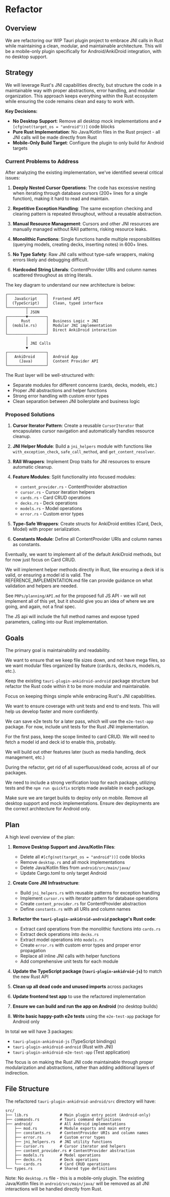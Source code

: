 # Refactor

## Overview

We are refactoring our WIP Tauri plugin project to embrace JNI calls in Rust while maintaining a clean, modular, and maintainable architecture. This will be a mobile-only plugin specifically for Android/AnkiDroid integration, with no desktop support.

## Strategy

We will leverage Rust's JNI capabilities directly, but structure the code in a maintainable way with proper abstractions, error handling, and modular organization. This approach keeps everything within the Rust ecosystem while ensuring the code remains clean and easy to work with.

**Key Decisions:**
- **No Desktop Support**: Remove all desktop mock implementations and `#[cfg(not(target_os = "android"))]` code blocks
- **Pure Rust Implementation**: No Java/Kotlin files in the Rust project - all JNI calls will be made directly from Rust
- **Mobile-Only Build Target**: Configure the plugin to only build for Android targets

### Current Problems to Address

After analyzing the existing implementation, we've identified several critical issues:

1. **Deeply Nested Cursor Operations**: The code has excessive nesting when iterating through database cursors (200+ lines for a single function), making it hard to read and maintain.

2. **Repetitive Exception Handling**: The same exception checking and clearing pattern is repeated throughout, without a reusable abstraction.

3. **Manual Resource Management**: Cursors and other JNI resources are manually managed without RAII patterns, risking resource leaks.

4. **Monolithic Functions**: Single functions handle multiple responsibilities (querying models, creating decks, inserting notes) in 600+ lines.

5. **No Type Safety**: Raw JNI calls without type-safe wrappers, making errors likely and debugging difficult.

6. **Hardcoded String Literals**: ContentProvider URIs and column names scattered throughout as string literals.

The key diagram to understand our new architecture is below:

```
┌─────────────────┐
│   JavaScript    │  Frontend API
│  (TypeScript)   │  Clean, typed interface
└────────┬────────┘
         │ JSON
┌────────▼────────┐
│      Rust       │  Business Logic + JNI
│  (mobile.rs)    │  Modular JNI implementation
│                 │  Direct AnkiDroid interaction
└─────────────────┘
         │
         │ JNI Calls
         ▼
┌─────────────────┐
│   AnkiDroid     │  Android App
│     (Java)      │  Content Provider API
└─────────────────┘
```

The Rust layer will be well-structured with:
- Separate modules for different concerns (cards, decks, models, etc.)
- Proper JNI abstractions and helper functions
- Strong error handling with custom error types
- Clean separation between JNI boilerplate and business logic

### Proposed Solutions

1. **Cursor Iterator Pattern**: Create a reusable `CursorIterator` that encapsulates cursor navigation and automatically handles resource cleanup.

2. **JNI Helper Module**: Build a `jni_helpers` module with functions like `with_exception_check`, `safe_call_method`, and `get_content_resolver`.

3. **RAII Wrappers**: Implement Drop traits for JNI resources to ensure automatic cleanup.

4. **Feature Modules**: Split functionality into focused modules:
   - `content_provider.rs` - ContentProvider abstraction
   - `cursor.rs` - Cursor iteration helpers
   - `cards.rs` - Card CRUD operations
   - `decks.rs` - Deck operations
   - `models.rs` - Model operations
   - `error.rs` - Custom error types

5. **Type-Safe Wrappers**: Create structs for AnkiDroid entities (Card, Deck, Model) with proper serialization.

6. **Constants Module**: Define all ContentProvider URIs and column names as constants.

Eventually, we want to implement all of the default AnkiDroid methods, but for now just focus on Card CRUD.

We will implement helper methods directly in Rust, like ensuring a deck id is valid, or ensuring a model id is valid. The REFERENCE_IMPLEMENTATION.md file can provide guidance on what validation and helpers are needed.

See `PRPs/planning/API.md` for the proposed full JS API - we will not implement all of this yet, but it should give you an idea of where we are going, and again, not a final spec.

The JS api will include the full method names and expose typed parameters, calling into our Rust implementation.

## Goals

The primary goal is maintainability and readability.

We want to ensure that we keep file sizes down, and not have mega files, so we want modular files organized by feature (cards.rs, decks.rs, models.rs, etc.).

Keep the existing `tauri-plugin-ankidroid-android` package structure but refactor the Rust code within it to be more modular and maintainable.

Focus on keeping things simple while embracing Rust's JNI capabilities.

We want to ensure coverage with unit tests and end to end tests. This will help us develop faster and more confidently.

We can save e2e tests for a later pass, which will use the `e2e-test-app` package. For now, include unit tests for the Rust JNI implementation.

For the first pass, keep the scope limited to card CRUD. We will need to fetch a model id and deck id to enable this, probably.

We will build out other features later (such as media handling, deck management, etc.)

During the refactor, get rid of all superfluous/dead code, across all of our packages.

We need to include a strong verification loop for each package, utilizing tests and the `npm run quickfix` scripts made available in each package.

Make sure we are target builds to deploy only on mobile. Remove all desktop support and mock implementations. Ensure dev deployments are the correct architecture for Android only.

## Plan

A high level overview of the plan:

1. **Remove Desktop Support and Java/Kotlin Files**:
   - Delete all `#[cfg(not(target_os = "android"))]` code blocks
   - Remove `desktop.rs` and all mock implementations
   - Delete Java/Kotlin files from `android/src/main/java/`
   - Update Cargo.toml to only target Android

2. **Create Core JNI Infrastructure**:
   - Build `jni_helpers.rs` with reusable patterns for exception handling
   - Implement `cursor.rs` with iterator pattern for database operations
   - Create `content_provider.rs` for ContentProvider abstraction
   - Define `constants.rs` with all URIs and column names

3. **Refactor the `tauri-plugin-ankidroid-android` package's Rust code**:
   - Extract card operations from the monolithic functions into `cards.rs`
   - Extract deck operations into `decks.rs`
   - Extract model operations into `models.rs`
   - Create `error.rs` with custom error types and proper error propagation
   - Replace all inline JNI calls with helper functions
   - Add comprehensive unit tests for each module

4. **Update the TypeScript package (`tauri-plugin-ankidroid-js`)** to match the new Rust API

5. **Clean up all dead code and unused imports** across packages

6. **Update frontend test app** to use the refactored implementation

7. **Ensure we can build and run the app on Android** (no desktop builds)

8. **Write basic happy-path e2e tests** using the `e2e-test-app` package for Android only

In total we will have 3 packages:

- `tauri-plugin-ankidroid-js` (TypeScript bindings)
- `tauri-plugin-ankidroid-android` (Rust with JNI)
- `tauri-plugin-ankidroid-e2e-test-app` (Test application)

The focus is on making the Rust JNI code maintainable through proper modularization and abstractions, rather than adding additional layers of indirection.

## File Structure

The refactored `tauri-plugin-ankidroid-android/src` directory will have:

```
src/
├── lib.rs              # Main plugin entry point (Android-only)
├── commands.rs         # Tauri command definitions
├── android/            # All Android implementations
│   ├── mod.rs          # Module exports and main entry
│   ├── constants.rs    # ContentProvider URIs and column names
│   ├── error.rs        # Custom error types
│   ├── jni_helpers.rs  # JNI utility functions
│   ├── cursor.rs       # Cursor iterator and helpers
│   ├── content_provider.rs # ContentProvider abstraction
│   ├── models.rs       # Model operations
│   ├── decks.rs        # Deck operations
│   └── cards.rs        # Card CRUD operations
└── types.rs            # Shared type definitions
```

Note: No `desktop.rs` file - this is a mobile-only plugin. The existing Java/Kotlin files in `android/src/main/java/` will be removed as all JNI interactions will be handled directly from Rust.
